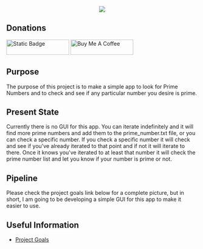 <p align="center"> <img src="/images/scramble-generator-cube-with-text.png" /> </p>

## Donations

[<img src="https://img.shields.io/badge/Sponsor-%E2%99%A5-gray?style=for-the-badge&logo=GitHub" alt="Static Badge" width="165" height="40">](https://github.com/sponsors/melvinquick) <a href="https://www.buymeacoffee.com/KingKairos" target="_blank"><img src="https://cdn.buymeacoffee.com/buttons/v2/default-green.png" alt="Buy Me A Coffee" style="height: 40px !important;width: 165px !important;" ></a>

## Purpose

The purpose of this project is to make a simple app to look for Prime Numbers and to check and see if any particular number you desire is prime.

## Present State

Currently there is no GUI for this app. You can iterate indefinitely and it will find more prime numbers and add them to the prime_number.txt file, or you can check a specific number. If you check a specific number it will check and see if you've already iterated to that point and if not it will iterate to there. Once it knows you've iterated to at least that number it will check the prime number list and let you know if your number is prime or not.

## Pipeline

Please check the project goals link below for a complete picture, but in short, I am going to be developing a simple GUI for this app to make it easier to use.

## Useful Information

- [Project Goals](https://github.com/users/melvinquick/projects/8/views/1)
